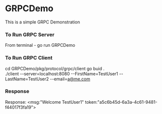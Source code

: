 # GRPCDemo
This is a simple GRPC Demonstration

### To Run GRPC Server
From terminal - go run GRPCDemo

### To Run GRPC Client
cd GRPCDemo/pkg/protocol/grpc/client
go buid .  
./client --server=localhost:8080 --FirstName=TestUser1 --LastName=TestUser2 --email=a@me.com

### Response
Response: <msg:"Welcome TestUser1"  token:"a5c6b45d-6a3a-4c61-9481-f44017f3fa19">
